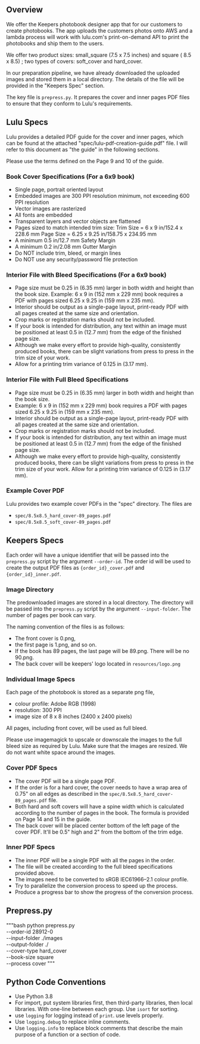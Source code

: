## Overview

We offer the Keepers photobook designer app that for our customers to create
photobooks. The app uploads the customers photos onto AWS and a lambda process
will work with lulu.com's print-on-demand API to print the photobooks and ship
them to the users.

We offer two product sizes: small_square (7.5 x 7.5 inches) and square ( 8.5 x
8.5) ; two types of covers: soft_cover and hard_cover.

In our preparation pipeline, we have already downloaded the uploaded
images and stored them in a local directory. The details of the file will be
provided in the "Keepers Spec" section.

The key file is `prepress.py`. It prepares the cover and inner pages PDF files
to ensure that they conform to Lulu's requirements.


## Lulu Specs

Lulu provides a detailed PDF guide for the cover and inner pages, which can be
found at the attached "spec/lulu-pdf-creation-guide.pdf" file. I will refer to 
this document as "the guide" in the following sections.

Please use the terms defined on the Page 9 and 10 of the guide.

### Book Cover Specifications (For a 6x9 book)

- Single page, portrait oriented layout
- Embedded images are 300 PPI resolution minimum, not exceeding 600 PPI
  resolution
- Vector images are rasterized
- All fonts are embedded
- Transparent layers and vector objects are flattened
- Pages sized to match intended trim size: Trim Size = 6 x 9 in/152.4 x 228.6
  mm Page Size = 6.25 x 9.25 in/158.75 x 234.95 mm
- A minimum 0.5 in/12.7 mm Safety Margin
- A minimum 0.2 in/2.08 mm Gutter Margin
- Do NOT include trim, bleed, or margin lines
- Do NOT use any security/password file protection

### Interior File with Bleed Specifications (For a 6x9 book)

- Page size must be 0.25 in (6.35 mm) larger in both width and height than the
  book size. Example: 6 x 9 in (152 mm x 229 mm) book requires a PDF with pages
  sized 6.25 x 9.25 in (159 mm x 235 mm).
- Interior should be output as a single-page layout, print-ready PDF with all
  pages created at the same size and orientation.
- Crop marks or registration marks should not be included.
- If your book is intended for distribution, any text within an image must be
  positioned at least 0.5 in (12.7 mm) from the edge of the finished page size.
- Although we make every effort to provide high-quality, consistently produced
  books, there can be slight variations from press to press in the trim size of
  your work. 
- Allow for a printing trim variance of 0.125 in (3.17 mm).


### Interior File with Full Bleed Specifications

- Page size must be 0.25 in (6.35 mm) larger in both width and height than the book size. 
- Example: 6 x 9 in (152 mm x 229 mm) book requires a PDF with pages sized 6.25 x 9.25 in (159 mm x 235 mm).
- Interior should be output as a single-page layout, print-ready PDF with all pages created at the same size and orientation.
- Crop marks or registration marks should not be included.
- If your book is intended for distribution, any text within an image must be positioned at least 0.5 in (12.7 mm) from the edge of the finished page size.
- Although we make every effort to provide high-quality, consistently produced books, there can be slight variations from press to press in the trim size of your work. Allow for a printing trim variance of 0.125 in (3.17 mm).


### Example Cover PDF 

Lulu provides two example cover PDFs in the "spec" directory. The files are

- `spec/8.5x8.5_hard_cover-89_pages.pdf`
- `spec/8.5x8.5_soft_cover-89_pages.pdf`


## Keepers Specs

Each order will have a unique identifier that will be passed into the
`prepress.py` script by the argument `--order-id`. The order id will be used to
create the output PDF files as `{order_id}_cover.pdf` and `{order_id}_inner.pdf`.

### Image Directory 

The predownloaded images are stored in a local directory. The directory will be
passed into the `prepress.py` script by the argument `--input-folder`. The
number of pages per book can vary.

The naming convention of the files is as follows:
- The front cover is 0.png, 
- the first page is 1.png, and so on.
- If the book has 89 pages, the last page will be 89.png. There will be no 90.png.
- The back cover will be keepers' logo located in `resources/logo.png`

### Individual Image Specs

Each page of the photobook is stored as a separate png file,
- colour profile: Adobe RGB (1998)
- resolution: 300 PPI 
- image size of 8 x 8 inches (2400 x 2400 pixels)

All pages, including front cover, will be used as full bleed.

Please use imagemagick to upscale or downscale the images to the full bleed
size as required by Lulu. Make sure that the images are resized. We do not want
white space around the images.

### Cover PDF Specs

- The cover PDF will be a single page PDF.
- If the order is for a hard cover, the cover needs to have a wrap area of
  0.75" on all edges as described in the `spec/8.5x8.5_hard_cover-89_pages.pdf`
  file.
- Both hard and soft covers will have a spine width which is calculated
  according to the number of pages in the book. The formula is provided on Page
  14 and 15 in the guide.
- The back cover will be placed center bottom of the left page of the cover
  PDF. It'll be 0.5" high and 2" from the bottom of the trim edge.

### Inner PDF Specs

- The inner PDF will be a single PDF with all the pages in the order.
- The file will be created according to the full bleed specifications provided above.
- The images need to be converted to sRGB IEC61966–2.1 colour profile.
- Try to parallelize the conversion process to speed up the process.
- Produce a progress bar to show the progress of the conversion process.


## Prepress.py

"""bash
python prepress.py \
    --order-id 28912-0 \
    --input-folder ./images \
    --output-folder ./ \
    --cover-type hard_cover \
    --book-size square \
    --process cover
"""


## Python Code Conventions

- Use Python 3.8
- For import, put system libraries first, then third-party libraries, then local
  libraries. With one-line between each group. Use `isort` for sorting.
- use `logging` for logging instead of `print`. use levels properly.
- Use `logging.debug` to replace inline comments.
- Use `logging.info` to replace block comments that describe the main purpose
  of a function or a section of code.
